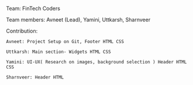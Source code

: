 Team: FinTech Coders  

Team members: Avneet (Lead), Yamini, Uttkarsh, Sharnveer  

Contribution:  

    Avneet: Project Setup on Git, Footer HTML CSS  
    
    Uttkarsh: Main section- Widgets HTML CSS  
    
    Yamini: UI-UX( Research on images, background selection ) Header HTML CSS  
    
    Sharnveer: Header HTML
